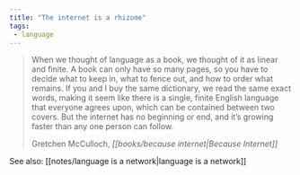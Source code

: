 ```yaml
---
title: "The internet is a rhizome"
tags: 
 - language
---
```


> When we thought of language as a book, we thought of it as linear and finite. A book can only have so many pages, so you have to decide what to keep in, what to fence out, and how to order what remains. If you and I buy the same dictionary, we read the same exact words, making it seem like there is a single, finite English language that everyone agrees upon, which can be contained between two covers. But the internet has no beginning or end, and it’s growing faster than any one person can follow. 
> 
> Gretchen McCulloch, *[[books/because internet|Because Internet]]*

See also: [[notes/language is a network|language is a network]]